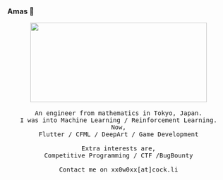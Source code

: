 ### Amas 👋

<p align="center">
  <img src="https://i.pinimg.com/originals/2a/9d/2f/2a9d2fa59cb6e6794c4832d214134ca5.gif"  width="400" height="180" >
  <br><br>
  <samp>
An engineer from mathematics in Tokyo, Japan. <br>
I was into Machine Learning / Reinforcement Learning. <br>
Now,  <br>
    Flutter / CFML / DeepArt / Game Development <br><br>
Extra interests are,  <br>
    Competitive Programming / CTF /BugBounty
     <br><br>Contact me on xx0w0xx[at]cock.li
  </samp><br><br>
</p>

<!--
**surjithctly/surjithctly** is a ✨ _special_ ✨ repository because its `README.md` (this file) appears on your GitHub profile.

Here are some ideas to get you started:

- 🔭 I’m currently working on ...
- 🌱 I’m currently learning ...
- 👯 I’m looking to collaborate on ...
- 🤔 I’m looking for help with ...
- 💬 Ask me about ...
- 📫 How to reach me: ...
- 😄 Pronouns: ...
- ⚡ Fun fact: ...
-->
